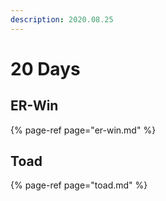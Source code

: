 ```yaml
---
description: 2020.08.25
---
```


# 20 Days

## ER-Win

{% page-ref page="er-win.md" %}



## Toad

{% page-ref page="toad.md" %}




